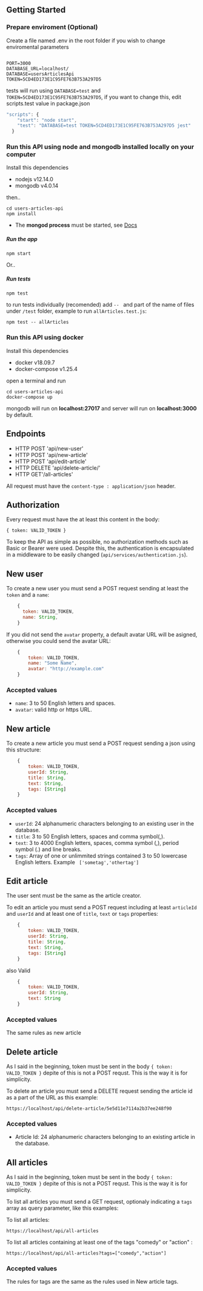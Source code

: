 ## Getting Started

### Prepare enviroment (Optional)

Create a file named .env in the root folder if you wish to change enviromental parameters

```

PORT=3000
DATABASE_URL=localhost/
DATABASE=usersArticlesApi
TOKEN=5CD4ED173E1C95FE763B753A297D5

```

tests will run using `DATABASE=test` and `TOKEN=5CD4ED173E1C95FE763B753A297D5`, if you want to change this, edit scripts.test value in package.json

```javascript
"scripts": {
    "start": "node start",
    "test": "DATABASE=test TOKEN=5CD4ED173E1C95FE763B753A297D5 jest"
  }
```

### Run this API using node and mongodb installed locally on your computer

Install this dependencies

- nodejs v12.14.0
- mongodb v4.0.14

then..

```
cd users-articles-api
npm install

```

- The **mongod process** must be started, see [Docs](https://docs.mongodb.com/manual/tutorial/manage-mongodb-processes/)

##### Run the app

```
npm start

```

Or..

##### Run tests 

```
npm test

```

to run tests individually (recomended) add `-- ` and part of the name of files under `/test` folder, example to run `allArticles.test.js`: 

```
npm test -- allArticles

```

### Run this API using docker

Install this dependencies

- docker v18.09.7
- docker-compose v1.25.4

open a terminal and run

```
cd users-articles-api
docker-compose up

```

mongodb will run on **localhost:27017** and server will run on **localhost:3000** by default.

## Endpoints

- HTTP POST 'api/new-user'
- HTTP POST 'api/new-article'
- HTTP POST 'api/edit-article'
- HTTP DELETE 'api/delete-article/'
- HTTP GET'/all-articles'

All request must have the `content-type : application/json` header.

## Authorization

Every request must have the at least this content in the body:

```
{ token: VALID_TOKEN }
```

To keep the API as simple as possible, no authorization methods such as Basic or Bearer were used. Despite this, the authentication is encapsulated in a middleware to be easily changed (`api/services/authentication.js`).

## New user

To create a new user you must send a POST request sending at least the `token` and a `name`:

```javascript
    {
      token: VALID_TOKEN,
      name: String,
    }
```

If you did not send the `avatar` property, a default avatar URL will be asigned, otherwise you could send the avatar URL:

```javascript
    {
        token: VALID_TOKEN,
        name: "Some Name",
        avatar: "http://example.com"
    }
```

### Accepted values

- `name`: 3 to 50 English letters and spaces.
- `avatar`: valid http or https URL.

## New article

To create a new article you must send a POST request sending a json using this structure:

```javascript
    {
        token: VALID_TOKEN,
        userId: String,
        title: String,
        text: String,
        tags: [String]
    }
```
### Accepted values

- `userId`: 24 alphanumeric characters belonging to an existing user in the database.
- `title`: 3 to 50 English letters, spaces and comma symbol(,).
- `text`: 3 to 4000 English letters, spaces, comma symbol (,), period symbol (.) and line breaks.
- `tags`: Array of one or unlimmited strings contained 3 to 50 lowercase English letters. Example ` ['sometag','othertag']`

## Edit article

The user sent must be the same as the article creator. 

To edit an article you must send a POST request including at least `articleId` and `userId` and at least one of `title`, `text` or `tags` properties:

```javascript
    {
        token: VALID_TOKEN,
        userId: String,
        title: String,
        text: String,
        tags: [String]
    }
```

also Valid

```javascript
    {
        token: VALID_TOKEN,
        userId: String,
        text: String
    }
```

### Accepted values

The same rules as new article


## Delete article

As I said in the beginning, token must be sent in the body `{ token: VALID_TOKEN }` depite of this is not a POST requst. This is the way it is for simplicity.

To delete an article you must send a DELETE request sending the article id as a part of the URL as this example:

```
https://localhost/api/delete-article/5e5d11e7114a2b37ee248f90

```

### Accepted values

- Article Id: 24 alphanumeric characters belonging to an existing article in the database.


## All articles

As I said in the beginning, token must be sent in the body `{ token: VALID_TOKEN }` depite of this is not a POST requst. This is the way it is for simplicity.

To list all articles you must send a GET request, optionaly indicating a `tags` array as query parameter, like this examples:

To list all articles:
```
https://localhost/api/all-articles

```

To list all articles containing at least one of the tags "comedy" or "action" :
```
https://localhost/api/all-articles?tags=["comedy","action"]

```


### Accepted values

The rules for tags are the same as the rules used in New article tags.